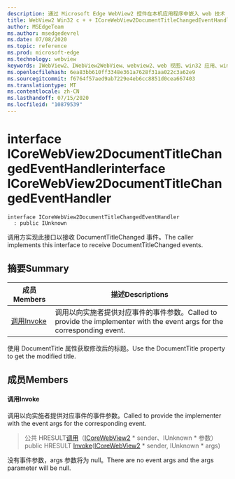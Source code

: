 ```yaml
---
description: 通过 Microsoft Edge WebView2 控件在本机应用程序中嵌入 web 技术（HTML、CSS 和 JavaScript）
title: WebView2 Win32 c + + ICoreWebView2DocumentTitleChangedEventHandler
author: MSEdgeTeam
ms.author: msedgedevrel
ms.date: 07/08/2020
ms.topic: reference
ms.prod: microsoft-edge
ms.technology: webview
keywords: IWebView2、IWebView2WebView、webview2、web 视图、win32 应用、win32、edge、ICoreWebView2、ICoreWebView2Controller、浏览器控件、边缘 html、ICoreWebView2DocumentTitleChangedEventHandler
ms.openlocfilehash: 6ea83bb610ff3348e361a7628f31aa022c3a62e9
ms.sourcegitcommit: f6764f57aed9ab7229e4eb6cc8851d0cea667403
ms.translationtype: MT
ms.contentlocale: zh-CN
ms.lasthandoff: 07/15/2020
ms.locfileid: "10879539"
---
```

# <span data-ttu-id="c3f20-104">interface ICoreWebView2DocumentTitleChangedEventHandler</span><span class="sxs-lookup"><span data-stu-id="c3f20-104">interface ICoreWebView2DocumentTitleChangedEventHandler</span></span> 

```
interface ICoreWebView2DocumentTitleChangedEventHandler
  : public IUnknown
```

<span data-ttu-id="c3f20-105">调用方实现此接口以接收 DocumentTitleChanged 事件。</span><span class="sxs-lookup"><span data-stu-id="c3f20-105">The caller implements this interface to receive DocumentTitleChanged events.</span></span>

## <span data-ttu-id="c3f20-106">摘要</span><span class="sxs-lookup"><span data-stu-id="c3f20-106">Summary</span></span>

 <span data-ttu-id="c3f20-107">成员</span><span class="sxs-lookup"><span data-stu-id="c3f20-107">Members</span></span>                        | <span data-ttu-id="c3f20-108">描述</span><span class="sxs-lookup"><span data-stu-id="c3f20-108">Descriptions</span></span>
--------------------------------|---------------------------------------------
[<span data-ttu-id="c3f20-109">调用</span><span class="sxs-lookup"><span data-stu-id="c3f20-109">Invoke</span></span>](#invoke) | <span data-ttu-id="c3f20-110">调用以向实施者提供对应事件的事件参数。</span><span class="sxs-lookup"><span data-stu-id="c3f20-110">Called to provide the implementer with the event args for the corresponding event.</span></span>

<span data-ttu-id="c3f20-111">使用 DocumentTitle 属性获取修改后的标题。</span><span class="sxs-lookup"><span data-stu-id="c3f20-111">Use the DocumentTitle property to get the modified title.</span></span>

## <span data-ttu-id="c3f20-112">成员</span><span class="sxs-lookup"><span data-stu-id="c3f20-112">Members</span></span>

#### <span data-ttu-id="c3f20-113">调用</span><span class="sxs-lookup"><span data-stu-id="c3f20-113">Invoke</span></span> 

<span data-ttu-id="c3f20-114">调用以向实施者提供对应事件的事件参数。</span><span class="sxs-lookup"><span data-stu-id="c3f20-114">Called to provide the implementer with the event args for the corresponding event.</span></span>

> <span data-ttu-id="c3f20-115">公共 HRESULT[调用](#invoke)（[ICoreWebView2](icorewebview2.md) \* sender、IUnknown \* 参数）</span><span class="sxs-lookup"><span data-stu-id="c3f20-115">public HRESULT [Invoke](#invoke)([ICoreWebView2](icorewebview2.md) \* sender, IUnknown \* args)</span></span>

<span data-ttu-id="c3f20-116">没有事件参数，args 参数将为 null。</span><span class="sxs-lookup"><span data-stu-id="c3f20-116">There are no event args and the args parameter will be null.</span></span>

